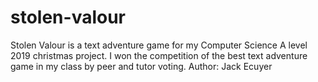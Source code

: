 # stolen-valour
Stolen Valour is a text adventure game for my Computer Science A level 2019 christmas project.
I won the competition of the best text adventure game in my class by peer and tutor voting.
Author: Jack Ecuyer

